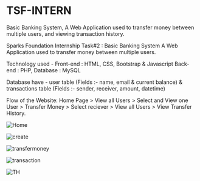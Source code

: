 # TSF-INTERN
Basic Banking System,  A Web Application used to transfer money between multiple users, and viewing transaction history.

Sparks Foundation Internship Task#2 : Basic Banking System
A Web Application used to transfer money between multiple users.

Technology used - Front-end : HTML, CSS, Bootstrap & Javascript Back-end : PHP, Database : MySQL

Database have - user table (Fields :- name, email & current balance) & transactions table (Fields :- sender, receiver, amount, datetime)

Flow of the Website: Home Page > View all Users > Select and View one User > Transfer Money > Select reciever > View all Users > View Transfer History.



![Home](https://user-images.githubusercontent.com/82702624/133905362-250bdead-5d43-41ec-9477-60007c13cfc6.png)


![create](https://user-images.githubusercontent.com/82702624/133905373-ad15a066-2b7a-4e77-93db-04518af31940.png)


![transfermoney](https://user-images.githubusercontent.com/82702624/133905383-bdf72522-8e97-4e4b-9255-c20ba79e14cb.png)


![transaction](https://user-images.githubusercontent.com/82702624/133905392-ec272923-4f7c-47fb-bb15-ba1753eea945.png)


![TH](https://user-images.githubusercontent.com/82702624/133905388-d7db20db-1d72-42ff-841a-58726e8db40d.png)

